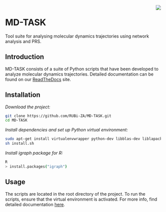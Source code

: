 <img src="https://travis-ci.org/RUBi-ZA/MD-TASK.svg?branch=master" align="right">

# MD-TASK

Tool suite for analysing molecular dynamics trajectories using network analysis and PRS.

## Introduction

MD-TASK consists of a suite of Python scripts that have been developed to analyze molecular dynamics trajectories. Detailed documentation can be found on our [ReadTheDocs](http://md-task.readthedocs.io/en/latest/index.html) site.

## Installation

*Download the project:*
```bash
git clone https://github.com/RUBi-ZA/MD-TASK.git
cd MD-TASK
```
*Install dependencies and set up Python virtual environment:*
```bash
sudo apt-get install virtualenvwrapper python-dev libblas-dev liblapack-dev libatlas-base-dev gfortran libpng-dev libfreetype6-dev python-tk r-base
sh install.sh
```
*Install igraph package for R:*
```bash
R
> install.packages("igraph")
```

## Usage

The scripts are located in the root directory of the project. To run the scripts, ensure that the virtual environment is activated. For more info, find detailed documentation [here](http://md-task.readthedocs.io/en/latest/index.html). 

